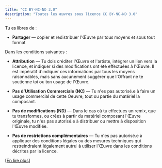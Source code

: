 ```yaml
---
title: "CC BY-NC-ND 3.0"
description: "Toutes les œuvres sous licence CC BY-NC-ND 3.0"
---
```


Tu es libres de :

- **Partager** — copier et redistribuer l'Œuvre par tous moyens et sous tout format

Dans les conditions suivantes :

- **Attribution** — Tu dois créditer l'Œuvre et l'artiste, intégrer un lien vers la licence, et indiquer si des modifications ont été effectuées à l'Œuvre. Il est impératif d'indiquer ces informations par tous les moyens raisonnables, mais sans aucunement suggérer que l'Offrant ne te soutienne toi ou ton usage de l'Œuvre.

- **Pas d’Utilisation Commerciale (NC)** — Tu n'es pas autorisé.e à faire un usage commercial de cette Oeuvre, tout ou partie du matériel la composant.

- **Pas de modifications (ND)** — Dans le cas où tu effectues un remix, que tu transformes, ou crées à partir du matériel composant l'Œuvre originale, tu n'es pas autorisé.e à distribuer ou mettre à disposition l'Œuvre modifiée.

- **Pas de restrictions complémentaires** — Tu n'es pas autorisé.e à appliquer des conditions légales ou des mesures techniques qui restreindraient légalement autrui à utiliser l'Œuvre dans les conditions décrites par la licence.

[[En lire plus](https://creativecommons.org/licences/by-nc-nd/3.0/deed.fr)]